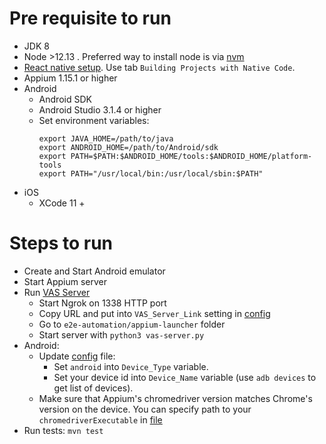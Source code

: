 # Pre requisite to run

- JDK 8
- Node >12.13 . Preferred way to install node is via [nvm](https://www.sitepoint.com/quick-tip-multiple-versions-node-nvm/)
- [React native setup](http://facebook.github.io/react-native/docs/getting-started.html). Use tab `Building Projects with Native Code`.
- Appium 1.15.1 or higher
- Android
    - Android SDK
    - Android Studio 3.1.4 or higher
    - Set environment variables:
        ```
        export JAVA_HOME=/path/to/java
        export ANDROID_HOME=/path/to/Android/sdk
        export PATH=$PATH:$ANDROID_HOME/tools:$ANDROID_HOME/platform-tools
        export PATH="/usr/local/bin:/usr/local/sbin:$PATH"
        ```
- iOS
    - XCode 11 +

# Steps to run

- Create and Start Android emulator
- Start Appium server
- Run [VAS Server](./appium-launcher/vas-server.py)
    - Start Ngrok on 1338 HTTP port
    - Copy URL and put into `VAS_Server_Link` setting in [config](./src/test/java/utility/Config.java)
    - Go to `e2e-automation/appium-launcher` folder
    - Start server with `python3 vas-server.py`
- Android:
  - Update [config](./src/test/java/utility/Config.java) file:
    - Set `android` into `Device_Type` variable.
    - Set your device id into `Device_Name` variable (use `adb devices` to get list of devices).
  - Make sure that Appium's chromedriver version matches Chrome's version on the device. You can specify path to your `chromedriverExecutable` in [file](./src/test/java/utility/BrowserDriver.java)
- Run tests: `mvn test`




